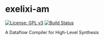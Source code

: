 # exelixi-am

[![License: GPL v3](https://img.shields.io/badge/License-GPL%20v3-blue.svg)](http://www.gnu.org/licenses/gpl-3.0) [![Build Status](https://travis-ci.org/exelixi/exelixi-am.svg?branch=master)](https://travis-ci.org/exelixi/exelixi-am)

A Dataflow Compiler for High-Level Synthesis
